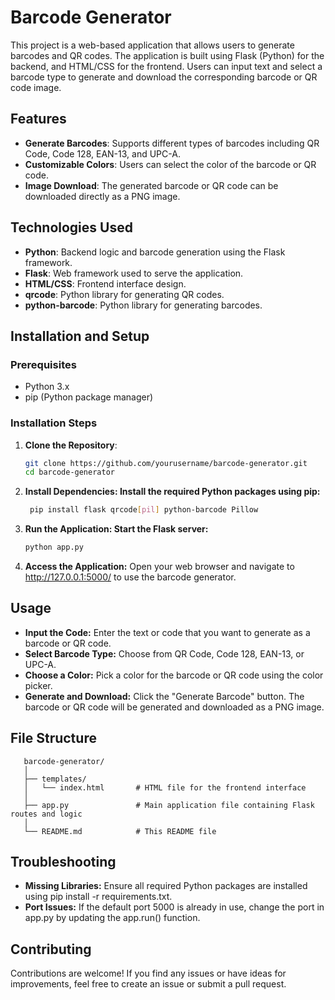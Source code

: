 # Barcode Generator

This project is a web-based application that allows users to generate barcodes and QR codes. The application is built using Flask (Python) for the backend, and HTML/CSS for the frontend. Users can input text and select a barcode type to generate and download the corresponding barcode or QR code image.

## Features

- **Generate Barcodes**: Supports different types of barcodes including QR Code, Code 128, EAN-13, and UPC-A.
- **Customizable Colors**: Users can select the color of the barcode or QR code.
- **Image Download**: The generated barcode or QR code can be downloaded directly as a PNG image.

## Technologies Used

- **Python**: Backend logic and barcode generation using the Flask framework.
- **Flask**: Web framework used to serve the application.
- **HTML/CSS**: Frontend interface design.
- **qrcode**: Python library for generating QR codes.
- **python-barcode**: Python library for generating barcodes.

## Installation and Setup

### Prerequisites

- Python 3.x
- pip (Python package manager)

### Installation Steps

1. **Clone the Repository**:
   ```bash
   git clone https://github.com/yourusername/barcode-generator.git
   cd barcode-generator
2. **Install Dependencies: Install the required Python packages using pip:**

   ```bash
    pip install flask qrcode[pil] python-barcode Pillow
3. **Run the Application: Start the Flask server:**

   ```bash
   python app.py
4. **Access the Application:** Open your web browser and navigate to http://127.0.0.1:5000/ to use the barcode generator.

## Usage

- **Input the Code:** Enter the text or code that you want to generate as a barcode or QR code.
- **Select Barcode Type:** Choose from QR Code, Code 128, EAN-13, or UPC-A.
- **Choose a Color:** Pick a color for the barcode or QR code using the color picker.
- **Generate and Download:** Click the "Generate Barcode" button. The barcode or QR code will be generated and downloaded as a PNG image.
## File Structure
```plaintext
   barcode-generator/
   │
   ├── templates/
   │   └── index.html       # HTML file for the frontend interface
   │
   ├── app.py               # Main application file containing Flask routes and logic
   │
   └── README.md            # This README file
```
## Troubleshooting
- **Missing Libraries:** Ensure all required Python packages are installed using pip install -r requirements.txt.
- **Port Issues:** If the default port 5000 is already in use, change the port in app.py by updating the app.run() function.
## Contributing
Contributions are welcome! If you find any issues or have ideas for improvements, feel free to create an issue or submit a pull request.
